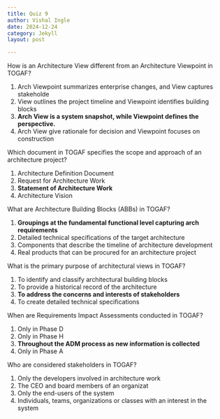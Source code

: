 ```yaml
---
title: Quiz 9
author: Vishal Ingle
date: 2024-12-24
category: Jekyll
layout: post

---
```


How is an Architecture View different from an Architecture Viewpoint in TOGAF?

1. Arch Viewpoint summarizes enterprise changes, and View captures stakeholde
2. View outlines the project timeline and Viewpoint identifies building blocks
3. **Arch View is a system snapshot, while Viewpoint defines the perspective.**
4. Arch View give rationale for decision and Viewpoint focuses on construction

Which document in TOGAF specifies the scope and approach of an architecture project?

1. Architecture Definition Document
2. Request for Architecture Work
3. **Statement of Architecture Work**
4. Architecture Vision

What are Architecture Building Blocks (ABBs) in TOGAF?

1. **Groupings at the fundamental functional level capturing arch requirements**
2. Detailed technical specifications of the target architecture
3. Components that describe the timeline of architecture development
4. Real products that can be procured for an architecture project

What is the primary purpose of architectural views in TOGAF?

1. To identify and classify architectural building blocks
2. To provide a historical record of the architecture
3. **To address the concerns and interests of stakeholders**
4. To create detailed technical specifications

When are Requirements Impact Assessments conducted in TOGAF?

1. Only in Phase D
2. Only in Phase H
3. **Throughout the ADM process as new information is collected**
4. Only in Phase A

Who are considered stakeholders in TOGAF?

1. Only the developers involved in architecture work
2. The CEO and board members of an organizat
3. Only the end-users of the system
4. Individuals, teams, organizations or classes with an interest in the system
